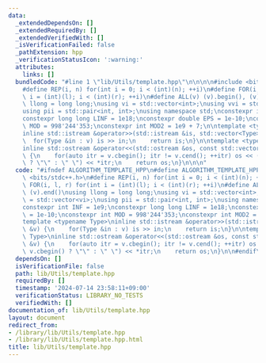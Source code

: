```yaml
---
data:
  _extendedDependsOn: []
  _extendedRequiredBy: []
  _extendedVerifiedWith: []
  _isVerificationFailed: false
  _pathExtension: hpp
  _verificationStatusIcon: ':warning:'
  attributes:
    links: []
  bundledCode: "#line 1 \"lib/Utils/template.hpp\"\n\n\n\n#include <bits/stdc++.h>\n\
    #define REP(i, n) for(int i = 0; i < (int)(n); ++i)\n#define FOR(i, l, r) for(int\
    \ i = (int)(l); i < (int)(r); ++i)\n#define ALL(v) (v).begin(), (v).end()\nusing\
    \ llong = long long;\nusing vi = std::vector<int>;\nusing vvi = std::vector<vi>;\n\
    using pii = std::pair<int, int>;\nusing namespace std;\nconstexpr int INF = 1e9;\n\
    constexpr long long LINF = 1e18;\nconstexpr double EPS = 1e-10;\nconstexpr int\
    \ MOD = 998'244'353;\nconstexpr int MOD2 = 1e9 + 7;\n\ntemplate <typename Type>\n\
    inline std::istream &operator>>(std::istream &is, std::vector<Type> &v) {\n  \
    \  for(Type &in : v) is >> in;\n    return is;\n}\n\ntemplate <typename Type>\n\
    inline std::ostream &operator<<(std::ostream &os, const std::vector<Type> &v)\
    \ {\n    for(auto itr = v.cbegin(); itr != v.cend(); ++itr) os << (itr == v.cbegin()\
    \ ? \"\" : \" \") << *itr;\n    return os;\n}\n\n\n"
  code: "#ifndef ALGORITHM_TEMPLATE_HPP\n#define ALGORITHM_TEMPLATE_HPP 1\n\n#include\
    \ <bits/stdc++.h>\n#define REP(i, n) for(int i = 0; i < (int)(n); ++i)\n#define\
    \ FOR(i, l, r) for(int i = (int)(l); i < (int)(r); ++i)\n#define ALL(v) (v).begin(),\
    \ (v).end()\nusing llong = long long;\nusing vi = std::vector<int>;\nusing vvi\
    \ = std::vector<vi>;\nusing pii = std::pair<int, int>;\nusing namespace std;\n\
    constexpr int INF = 1e9;\nconstexpr long long LINF = 1e18;\nconstexpr double EPS\
    \ = 1e-10;\nconstexpr int MOD = 998'244'353;\nconstexpr int MOD2 = 1e9 + 7;\n\n\
    template <typename Type>\ninline std::istream &operator>>(std::istream &is, std::vector<Type>\
    \ &v) {\n    for(Type &in : v) is >> in;\n    return is;\n}\n\ntemplate <typename\
    \ Type>\ninline std::ostream &operator<<(std::ostream &os, const std::vector<Type>\
    \ &v) {\n    for(auto itr = v.cbegin(); itr != v.cend(); ++itr) os << (itr ==\
    \ v.cbegin() ? \"\" : \" \") << *itr;\n    return os;\n}\n\n#endif\n"
  dependsOn: []
  isVerificationFile: false
  path: lib/Utils/template.hpp
  requiredBy: []
  timestamp: '2024-07-14 23:58:11+09:00'
  verificationStatus: LIBRARY_NO_TESTS
  verifiedWith: []
documentation_of: lib/Utils/template.hpp
layout: document
redirect_from:
- /library/lib/Utils/template.hpp
- /library/lib/Utils/template.hpp.html
title: lib/Utils/template.hpp
---
```

